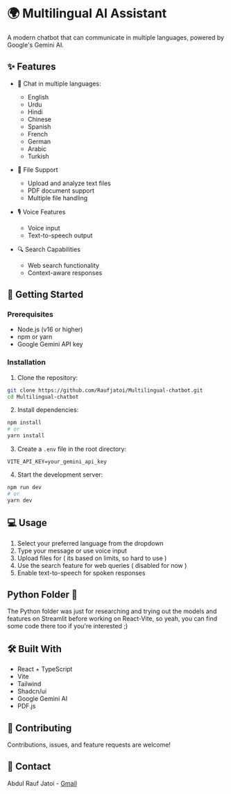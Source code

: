 # 🌍 Multilingual AI Assistant

A modern chatbot that can communicate in multiple languages, powered by Google's Gemini AI.

## ✨ Features
- 💬 Chat in multiple languages:
  - English
  - Urdu
  - Hindi
  - Chinese
  - Spanish
  - French
  - German
  - Arabic
  - Turkish

- 📂 File Support
  - Upload and analyze text files
  - PDF document support
  - Multiple file handling

- 🎙️ Voice Features
  - Voice input
  - Text-to-speech output

- 🔍 Search Capabilities
  - Web search functionality
  - Context-aware responses

## 🚀 Getting Started

### Prerequisites
- Node.js (v16 or higher)
- npm or yarn
- Google Gemini API key

### Installation
1. Clone the repository:
```bash
git clone https://github.com/Raufjatoi/Multilingual-chatbot.git
cd Multilingual-chatbot
```

2. Install dependencies:
```bash
npm install
# or
yarn install
```

3. Create a `.env` file in the root directory:
```env
VITE_API_KEY=your_gemini_api_key
```

4. Start the development server:
```bash
npm run dev
# or
yarn dev
```

## 💻 Usage
1. Select your preferred language from the dropdown
2. Type your message or use voice input
3. Upload files for  ( its based on limits, so hard to use )
4. Use the search feature for web queries ( disabled for now )
5. Enable text-to-speech for spoken responses

## Python Folder 📁 
The Python folder was just for researching and trying out the models and features on Streamlit before working on React-Vite, so yeah, you can find some code there too if you're interested ;)

## 🛠️ Built With
- React + TypeScript
- Vite
- Tailwind
- Shadcn/ui
- Google Gemini AI
- PDF.js


## 🤝 Contributing
Contributions, issues, and feature requests are welcome!

## 📧 Contact
Abdul Rauf Jatoi - [Gmail](raufpokemon00@gmail.com)
